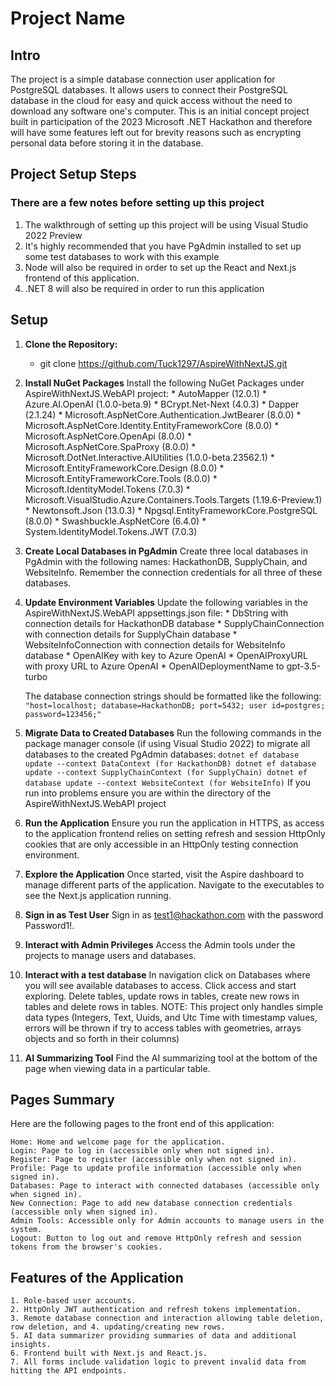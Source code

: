 # Project Name

## Intro

The project is a simple database connection user application for PostgreSQL databases. It allows users to connect their PostgreSQL database in the cloud for easy and quick access without the need to download any software one's computer. This is an initial concept project built in participation of the 2023 Microsoft .NET Hackathon and therefore will have some features left out for brevity reasons such as encrypting personal data before storing it in the database.

## Project Setup Steps

### There are a few notes before setting up this project
1. The walkthrough of setting up this project will be using Visual Studio 2022 Preview
2. It's highly recommended that you have PgAdmin installed to set up some test databases to work with this example
3. Node will also be required in order to set up the React and Next.js frontend of this application.
4. .NET 8 will also be required in order to run this application

## Setup

1. **Clone the Repository:**
   - git clone https://github.com/Tuck1297/AspireWithNextJS.git
2. **Install NuGet Packages**
Install the following NuGet Packages under AspireWithNextJS.WebAPI project:
        * AutoMapper (12.0.1)
        * Azure.AI.OpenAI (1.0.0-beta.9)
        * BCrypt.Net-Next (4.0.3)
        * Dapper (2.1.24)
        * Microsoft.AspNetCore.Authentication.JwtBearer (8.0.0)
        * Microsoft.AspNetCore.Identity.EntityFrameworkCore (8.0.0)
        * Microsoft.AspNetCore.OpenApi (8.0.0)
        * Microsoft.AspNetCore.SpaProxy (8.0.0)
        * Microsoft.DotNet.Interactive.AIUtilities (1.0.0-beta.23562.1)
        * Microsoft.EntityFrameworkCore.Design (8.0.0)
        * Microsoft.EntityFrameworkCore.Tools (8.0.0)
        * Microsoft.IdentityModel.Tokens (7.0.3)
        * Microsoft.VisualStudio.Azure.Containers.Tools.Targets (1.19.6-Preview.1)
        * Newtonsoft.Json (13.0.3)
        * Npgsql.EntityFrameworkCore.PostgreSQL (8.0.0)
        * Swashbuckle.AspNetCore (6.4.0)
        * System.IdentityModel.Tokens.JWT (7.0.3)

3. **Create Local Databases in PgAdmin**
        Create three local databases in PgAdmin with the following names: HackathonDB, SupplyChain, and WebsiteInfo. Remember the connection credentials for all three of these databases.

4. **Update Environment Variables**
        Update the following variables in the AspireWithNextJS.WebAPI appsettings.json file:
            * DbString with connection details for HackathonDB database
            * SupplyChainConnection with connection details for SupplyChain database
            * WebsiteInfoConnection with connection details for WebsiteInfo database
            * OpenAIKey with key to Azure OpenAI
            * OpenAIProxyURL with proxy URL to Azure OpenAI
            * OpenAIDeploymentName to gpt-3.5-turbo

    The database connection strings should be formatted like the following:
    ```"host=localhost; database=HackathonDB; port=5432; user id=postgres; password=123456;"```

5. **Migrate Data to Created Databases**
        Run the following commands in the package manager console (if using Visual Studio 2022) to migrate all databases to the created PgAdmin databases:
        ```
            dotnet ef database update --context DataContext (for HackathonDB)
            dotnet ef database update --context SupplyChainContext (for SupplyChain)
            dotnet ef database update --context WebsiteContext (for WebsiteInfo)
        ```
        If you run into problems ensure you are within the directory of the AspireWithNextJS.WebAPI project

6. **Run the Application**
        Ensure you run the application in HTTPS, as access to the application frontend relies on setting refresh and session HttpOnly cookies that are only accessible in an HttpOnly testing connection environment.

7. **Explore the Application**
        Once started, visit the Aspire dashboard to manage different parts of the application. Navigate to the executables to see the Next.js application running.

8. **Sign in as Test User**
        Sign in as test1@hackathon.com with the password Password1!.

9. **Interact with Admin Privileges**
        Access the Admin tools under the projects to manage users and databases.

10. **Interact with a test database**
        In navigation click on Databases where you will see available databases to access.
        Click access and start exploring. Delete tables, update rows in tables, create new rows in tables and delete rows in tables. NOTE: This project only handles simple data types (Integers, Text, Uuids, and Utc Time with timestamp values, errors will be thrown if try to access tables with geometries, arrays objects and so forth in their columns)

11. **AI Summarizing Tool**
        Find the AI summarizing tool at the bottom of the page when viewing data in a particular table.

## Pages Summary

Here are the following pages to the front end of this application:

    Home: Home and welcome page for the application.
    Login: Page to log in (accessible only when not signed in).
    Register: Page to register (accessible only when not signed in).
    Profile: Page to update profile information (accessible only when signed in).
    Databases: Page to interact with connected databases (accessible only when signed in).
    New Connection: Page to add new database connection credentials (accessible only when signed in).
    Admin Tools: Accessible only for Admin accounts to manage users in the system.
    Logout: Button to log out and remove HttpOnly refresh and session tokens from the browser's cookies.

## Features of the Application

    1. Role-based user accounts.
    2. HttpOnly JWT authentication and refresh tokens implementation.
    3. Remote database connection and interaction allowing table deletion, row deletion, and 4. updating/creating new rows.
    5. AI data summarizer providing summaries of data and additional insights.
    6. Frontend built with Next.js and React.js.
    7. All forms include validation logic to prevent invalid data from hitting the API endpoints.